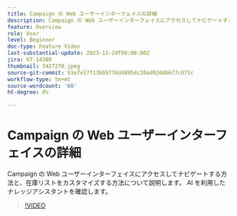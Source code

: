 ```yaml
---
title: Campaign の Web ユーザーインターフェイスの詳細
description: Campaign の Web ユーザーインターフェイスにアクセスしてナビゲートする方法と、在庫リストをカスタマイズする方法について説明します。 AI を利用したナレッジアシスタントを確認します。
feature: Overview
role: User
level: Beginner
doc-type: Feature Video
last-substantial-update: 2023-11-29T00:00:00Z
jira: KT-14388
thumbnail: 3427278.jpeg
source-git-commit: b1e7e17f13b05776d4895dc20ad92d4b677c071c
workflow-type: tm+mt
source-wordcount: '60'
ht-degree: 0%

---
```



# Campaign の Web ユーザーインターフェイスの詳細

Campaign の Web ユーザーインターフェイスにアクセスしてナビゲートする方法と、在庫リストをカスタマイズする方法について説明します。 AI を利用したナレッジアシスタントを確認します。

>[!VIDEO](https://video.tv.adobe.com/v/3427278/?learn=on)
